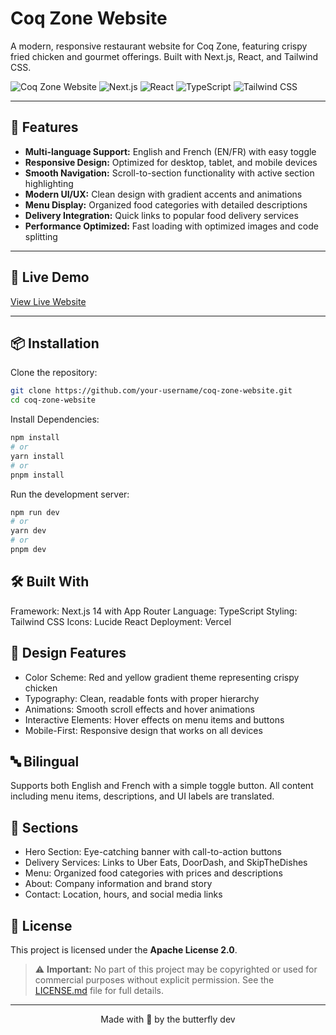 # Coq Zone Website
A modern, responsive restaurant website for Coq Zone, featuring crispy fried chicken and gourmet offerings. Built with Next.js, React, and Tailwind CSS.

![Coq Zone Website](https://img.shields.io/badge/Coq%20Zone-Restaurant%20Website-red)
![Next.js](https://img.shields.io/badge/Next.js-14-black)
![React](https://img.shields.io/badge/React-18-blue)
![TypeScript](https://img.shields.io/badge/TypeScript-5-blue)
![Tailwind CSS](https://img.shields.io/badge/Tailwind%20CSS-3-orange)

---

## 🌟 Features
- **Multi-language Support:** English and French (EN/FR) with easy toggle  
- **Responsive Design:** Optimized for desktop, tablet, and mobile devices  
- **Smooth Navigation:** Scroll-to-section functionality with active section highlighting  
- **Modern UI/UX:** Clean design with gradient accents and animations  
- **Menu Display:** Organized food categories with detailed descriptions  
- **Delivery Integration:** Quick links to popular food delivery services  
- **Performance Optimized:** Fast loading with optimized images and code splitting  

---

## 🚀 Live Demo
[View Live Website](#) <!-- Coming soon -->

---

## 📦 Installation

Clone the repository:

```bash
git clone https://github.com/your-username/coq-zone-website.git
cd coq-zone-website
```

Install Dependencies:
```bash
npm install
# or
yarn install
# or
pnpm install
```

Run the development server:
```bash
npm run dev
# or
yarn dev
# or
pnpm dev
```

## 🛠️ Built With

Framework: Next.js 14 with App Router
Language: TypeScript
Styling: Tailwind CSS
Icons: Lucide React
Deployment: Vercel


## 🎨 Design Features

- Color Scheme: Red and yellow gradient theme representing crispy chicken
- Typography: Clean, readable fonts with proper hierarchy
- Animations: Smooth scroll effects and hover animations
- Interactive Elements: Hover effects on menu items and buttons
- Mobile-First: Responsive design that works on all devices

## 🔤 Bilingual

Supports both English and French with a simple toggle button. All content including menu items, descriptions, and UI labels are translated.

## 📱 Sections

- Hero Section: Eye-catching banner with call-to-action buttons
- Delivery Services: Links to Uber Eats, DoorDash, and SkipTheDishes
- Menu: Organized food categories with prices and descriptions
- About: Company information and brand story
- Contact: Location, hours, and social media links

## 📄 License

This project is licensed under the **Apache License 2.0**.  
> ⚠️ **Important:** No part of this project may be copyrighted or used for commercial purposes without explicit permission. See the [LICENSE.md](LICENSE.md) file for full details.

<hr/>
<div align="center"> Made with 💜 by the butterfly dev </div>
